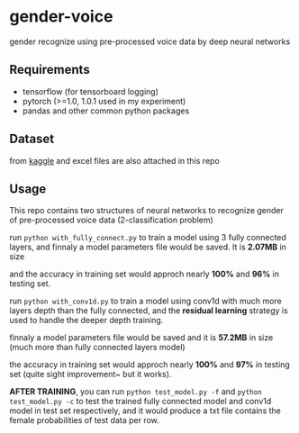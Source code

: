 # gender-voice
gender recognize using pre-processed voice data by deep neural networks

## Requirements 

- tensorflow (for tensorboard logging)
- pytorch (>=1.0, 1.0.1 used in my experiment)
- pandas and other common python packages

## Dataset
from [kaggle](https://www.kaggle.com/primaryobjects/voicegender) and excel files are also attached in this repo

## Usage

This repo contains two structures of neural networks to recognize gender of pre-processed voice data (2-classification problem)

run `python with_fully_connect.py`
to train a model using 3 fully connected layers, and finnaly a model parameters file would be saved. It is **2.07MB** in size

and the accuracy in training set would approch nearly **100%** and **96%** in testing set.

run `python with_conv1d.py` to train a model using conv1d with much more layers depth than the fully connected, and the **residual learning** strategy is used to handle the deeper depth training.

finnaly a model parameters file would be saved and it is **57.2MB** in size (much more than fully connected layers model)

the accuracy in training set would approch nearly **100%** and **97%** in testing set (quite sight improvement~ but it works).

**AFTER TRAINING**, you can run `python test_model.py -f` and `python test_model.py -c` to test the trained fully connected model and conv1d model in test set respectively, 
and it would produce a txt file contains the female probabilities of test data per row.